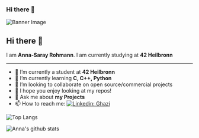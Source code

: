 ### Hi there 👋

![Banner Image](https://www.google.com/url?sa=i&url=https%3A%2F%2Fwww.simonaa.media%2Ftutorials%2Ftag%2Fgenerative%2Bart&psig=AOvVaw3TIZTELnB0uHkc5ZFr1YhW&ust=1644178330821000&source=images&cd=vfe&ved=0CAsQjRxqFwoTCOi4vd-v6fUCFQAAAAAdAAAAABAn.png)

## Hi there 👋

I am **Anna-Saray Rohmann**. I am currently studying at **42 Heilbronn**

---

- 🔭 I’m currently a student at **42 Heilbronn**
- 🌱 I’m currently learning **C, C++, Python**
- 👯 I’m looking to collaborate on open source/commercial projects
- 🤔 I hope you enjoy looking at my repos!
- 💬 Ask me about **my Projects**
- 📫 How to reach me:
 [![Linkedin: Ghazi](https://img.shields.io/badge/-arohmann-blue?style=flat-square&logo=Linkedin&logoColor=white&link=https://www.linkedin.com/in/ghazi-khan/)](https://www.linkedin.com/in/anna-saray-rohmann-608152225/)

![Top Langs](https://github-readme-stats.vercel.app/api/top-langs/?username=arohmann111&layout=compact&theme=dark&hide_border=true)

![Anna's github stats](https://github-readme-stats.vercel.app/api?username=arohmann111&show_icons=true&hide_border=true&theme=dark)
